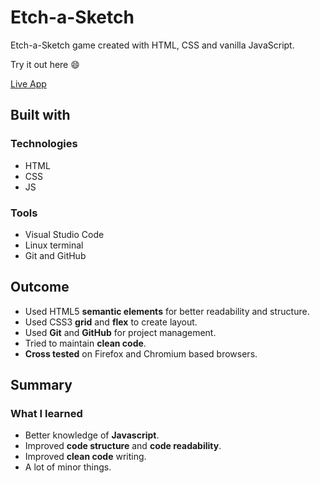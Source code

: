 # Etch-a-Sketch
Etch-a-Sketch game created with HTML, CSS and vanilla JavaScript.

Try it out here 😄

[Live App](https://jakepz33.github.io/Doodle-Paper---Etch-a-sketch-Masterpiece/)

## Built with

### Technologies

* HTML
* CSS
* JS

### Tools

* Visual Studio Code
* Linux terminal
* Git and GitHub


## Outcome

* Used HTML5 **semantic elements** for better readability and structure.
* Used CSS3 **grid** and **flex** to create layout.
* Used **Git** and **GitHub** for project management.
* Tried to maintain **clean code**.
* **Cross tested** on Firefox and Chromium based browsers.

## Summary

### What I learned

* Better knowledge of **Javascript**.
* Improved **code structure** and **code readability**.
* Improved **clean code** writing.
* A lot of minor things.
